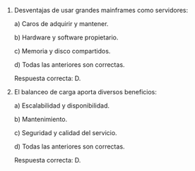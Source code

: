 1. Desventajas de usar grandes mainframes como servidores:

	a) Caros de adquirir y mantener.

	b) Hardware y software propietario.

	c) Memoria y disco compartidos.

	d) Todas las anteriores son correctas. 

	Respuesta correcta: D.

2.  El balanceo de carga aporta diversos beneficios:

	a) Escalabilidad y disponibilidad.

	b) Mantenimiento.

	c) Seguridad y calidad del servicio.

	d) Todas las anteriores son correctas. 

	Respuesta correcta: D.

	 